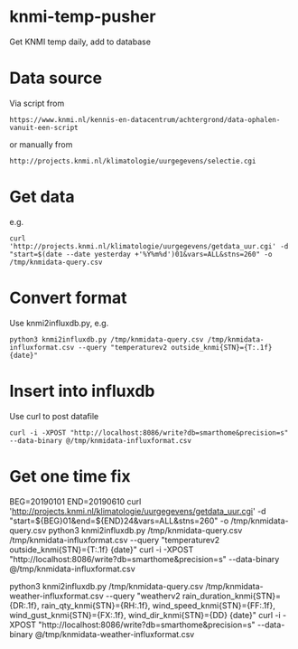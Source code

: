# knmi-temp-pusher

Get KNMI temp daily, add to database

# Data source

Via script from

    https://www.knmi.nl/kennis-en-datacentrum/achtergrond/data-ophalen-vanuit-een-script

or manually from

    http://projects.knmi.nl/klimatologie/uurgegevens/selectie.cgi

# Get data

e.g. 

    curl 'http://projects.knmi.nl/klimatologie/uurgegevens/getdata_uur.cgi' -d "start=$(date --date yesterday +'%Y%m%d')01&vars=ALL&stns=260" -o /tmp/knmidata-query.csv

# Convert format

Use knmi2influxdb.py, e.g.

    python3 knmi2influxdb.py /tmp/knmidata-query.csv /tmp/knmidata-influxformat.csv --query "temperaturev2 outside_knmi{STN}={T:.1f} {date}"

# Insert into influxdb

Use curl to post datafile

    curl -i -XPOST "http://localhost:8086/write?db=smarthome&precision=s" --data-binary @/tmp/knmidata-influxformat.csv

# Get one time fix

BEG=20190101
END=20190610
curl 'http://projects.knmi.nl/klimatologie/uurgegevens/getdata_uur.cgi' -d "start=${BEG}01&end=${END}24&vars=ALL&stns=260" -o /tmp/knmidata-query.csv
python3 knmi2influxdb.py /tmp/knmidata-query.csv /tmp/knmidata-influxformat.csv --query "temperaturev2 outside_knmi{STN}={T:.1f} {date}"
curl -i -XPOST "http://localhost:8086/write?db=smarthome&precision=s" --data-binary @/tmp/knmidata-influxformat.csv

python3 knmi2influxdb.py /tmp/knmidata-query.csv /tmp/knmidata-weather-influxformat.csv --query "weatherv2 rain_duration_knmi{STN}={DR:.1f}, rain_qty_knmi{STN}={RH:.1f}, wind_speed_knmi{STN}={FF:.1f}, wind_gust_knmi{STN}={FX:.1f}, wind_dir_knmi{STN}={DD} {date}"
curl -i -XPOST "http://localhost:8086/write?db=smarthome&precision=s" --data-binary @/tmp/knmidata-weather-influxformat.csv